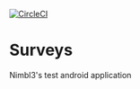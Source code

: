 [![CircleCI](https://circleci.com/gh/oakkub/survey.svg?style=svg)](https://circleci.com/gh/oakkub/survey)

# Surveys
Nimbl3's test android application
